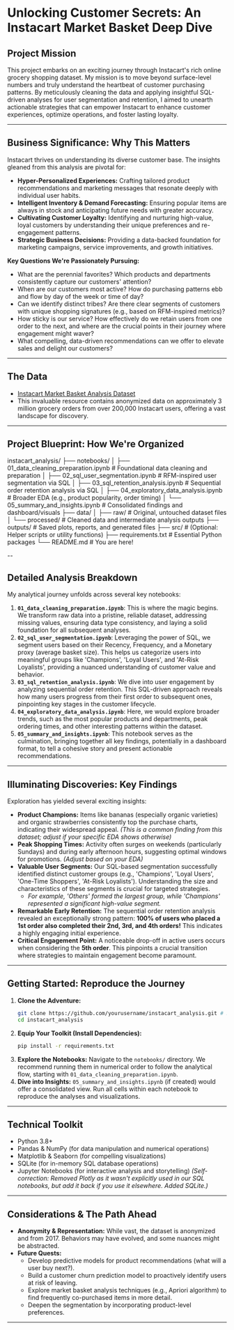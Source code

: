 # Unlocking Customer Secrets: An Instacart Market Basket Deep Dive

## Project Mission

This project embarks on an exciting journey through Instacart's rich online grocery shopping dataset. My mission is to move beyond surface-level numbers and truly understand the heartbeat of customer purchasing patterns. By meticulously cleaning the data and applying insightful SQL-driven analyses for user segmentation and retention, I aimed to unearth actionable strategies that can empower Instacart to enhance customer experiences, optimize operations, and foster lasting loyalty.

---

## Business Significance: Why This Matters

Instacart thrives on understanding its diverse customer base. The insights gleaned from this analysis are pivotal for:

-   **Hyper-Personalized Experiences:** Crafting tailored product recommendations and marketing messages that resonate deeply with individual user habits.
-   **Intelligent Inventory & Demand Forecasting:** Ensuring popular items are always in stock and anticipating future needs with greater accuracy.
-   **Cultivating Customer Loyalty:** Identifying and nurturing high-value, loyal customers by understanding their unique preferences and re-engagement patterns.
-   **Strategic Business Decisions:** Providing a data-backed foundation for marketing campaigns, service improvements, and growth initiatives.

**Key Questions We're Passionately Pursuing:**
- What are the perennial favorites? Which products and departments consistently capture our customers' attention?
- When are our customers most active? How do purchasing patterns ebb and flow by day of the week or time of day?
- Can we identify distinct tribes? Are there clear segments of customers with unique shopping signatures (e.g., based on RFM-inspired metrics)?
- How sticky is our service? How effectively do we retain users from one order to the next, and where are the crucial points in their journey where engagement might waver?
- What compelling, data-driven recommendations can we offer to elevate sales and delight our customers?

---

## The Data 

-   [Instacart Market Basket Analysis Dataset](https://www.instacart.com/datasets/grocery-shopping-2017)
-   This invaluable resource contains anonymized data on approximately 3 million grocery orders from over 200,000 Instacart users, offering a vast landscape for discovery.

---

## Project Blueprint: How We're Organized
instacart_analysis/
├── notebooks/
│ ├── 01_data_cleaning_preparation.ipynb # Foundational data cleaning and preparation
│ ├── 02_sql_user_segmentation.ipynb # RFM-inspired user segmentation via SQL
│ ├── 03_sql_retention_analysis.ipynb # Sequential order retention analysis via SQL
│ ├── 04_exploratory_data_analysis.ipynb # Broader EDA (e.g., product popularity, order timing)
│ └── 05_summary_and_insights.ipynb # Consolidated findings and dashboard/visuals
├── data/
│ ├── raw/ # Original, untouched dataset files
│ └── processed/ # Cleaned data and intermediate analysis outputs
├── outputs/ # Saved plots, reports, and generated files
├── src/ # (Optional: Helper scripts or utility functions)
├── requirements.txt # Essential Python packages
└── README.md # You are here!

--
## Detailed Analysis Breakdown

My analytical journey unfolds across several key notebooks:

1.  **`01_data_cleaning_preparation.ipynb`**: This is where the magic begins. We transform raw data into a pristine, reliable dataset, addressing missing values, ensuring data type consistency, and laying a solid foundation for all subsequent analyses.
2.  **`02_sql_user_segmentation.ipynb`**: Leveraging the power of SQL, we segment users based on their Recency, Frequency, and a Monetary proxy (average basket size). This helps us categorize users into meaningful groups like 'Champions', 'Loyal Users', and 'At-Risk Loyalists', providing a nuanced understanding of customer value and behavior.
3.  **`03_sql_retention_analysis.ipynb`**: We dive into user engagement by analyzing sequential order retention. This SQL-driven approach reveals how many users progress from their first order to subsequent ones, pinpointing key stages in the customer lifecycle.
4.  **`04_exploratory_data_analysis.ipynb`**: Here, we would explore broader trends, such as the most popular products and departments, peak ordering times, and other interesting patterns within the dataset.
5.  **`05_summary_and_insights.ipynb`**: This notebook serves as the culmination, bringing together all key findings, potentially in a dashboard format, to tell a cohesive story and present actionable recommendations.

---

## Illuminating Discoveries: Key Findings

Exploration has yielded several exciting insights:

-   **Product Champions:** Items like bananas (especially organic varieties) and organic strawberries consistently top the purchase charts, indicating their widespread appeal. *(This is a common finding from this dataset; adjust if your specific EDA shows otherwise)*
-   **Peak Shopping Times:** Activity often surges on weekends (particularly Sundays) and during early afternoon hours, suggesting optimal windows for promotions. *(Adjust based on your EDA)*
-   **Valuable User Segments:** Our SQL-based segmentation successfully identified distinct customer groups (e.g., 'Champions', 'Loyal Users', 'One-Time Shoppers', 'At-Risk Loyalists'). Understanding the size and characteristics of these segments is crucial for targeted strategies.
    -   *For example, 'Others' formed the largest group, while 'Champions' represented a significant high-value segment.*
-   **Remarkable Early Retention:** The sequential order retention analysis revealed an exceptionally strong pattern: **100% of users who placed a 1st order also completed their 2nd, 3rd, and 4th orders!** This indicates a highly engaging initial experience.
-   **Critical Engagement Point:** A noticeable drop-off in active users occurs when considering the **5th order**. This pinpoints a crucial transition where strategies to maintain engagement become paramount.

---

## Getting Started: Reproduce the Journey

1.  **Clone the Adventure:**
    ```bash
    git clone https://github.com/yourusername/instacart_analysis.git # Replace with your actual repo URL
    cd instacart_analysis
    ```
2.  **Equip Your Toolkit (Install Dependencies):**
    ```bash
    pip install -r requirements.txt
    ```
3.  **Explore the Notebooks:** Navigate to the `notebooks/` directory. We recommend running them in numerical order to follow the analytical flow, starting with `01_data_cleaning_preparation.ipynb`.
4.  **Dive into Insights:** `05_summary_and_insights.ipynb` (if created) would offer a consolidated view. Run all cells within each notebook to reproduce the analyses and visualizations.

---

## Technical Toolkit

-   Python 3.8+
-   Pandas & NumPy (for data manipulation and numerical operations)
-   Matplotlib & Seaborn (for compelling visualizations)
-   SQLite (for in-memory SQL database operations)
-   Jupyter Notebooks (for interactive analysis and storytelling)
    *(Self-correction: Removed Plotly as it wasn't explicitly used in our SQL notebooks, but add it back if you use it elsewhere. Added SQLite.)*

---

## Considerations & The Path Ahead

-   **Anonymity & Representation:** While vast, the dataset is anonymized and from 2017. Behaviors may have evolved, and some nuances might be abstracted.
-   **Future Quests:**
    -   Develop predictive models for product recommendations (what will a user buy next?).
    -   Build a customer churn prediction model to proactively identify users at risk of leaving.
    -   Explore market basket analysis techniques (e.g., Apriori algorithm) to find frequently co-purchased items in more detail.
    -   Deepen the segmentation by incorporating product-level preferences.

---